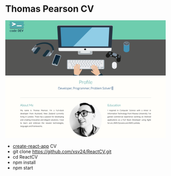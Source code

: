 # Thomas Pearson CV

![alt text](./website.png "Thomas pearson CV")

* [create-react-app](https://facebook.github.io/create-react-app/docs/getting-started) CV
* git clone https://github.com/xsv24/ReactCV.git
* cd ReactCV
* npm install 
* npm start